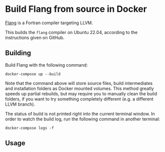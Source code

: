# Build Flang from source in Docker

[Flang](https://github.com/flang-compiler/flang) is a Fortran compiler targeting LLVM.

This builds the ``flang`` compiler on Ubuntu 22.04, according to the instructions given on GitHub.

## Building

Build Flang with the following command:

```
docker-compose up --build
```

Note that the command above will store source files, build intermediates and installation folders as Docker mounted volumes. This method greatly speeds up partial rebuilds, but may require you to manually clean the build folders, if you want to try something completely different (e.g. a different LLVM branch).

The status of build is not printed right into the current terminal window. In order to watch the build log, run the following command in another terminal:

```
docker-compose logs -f
```

## Usage

